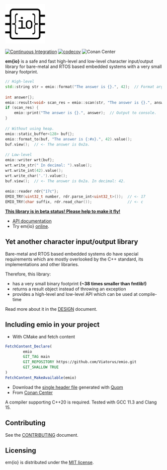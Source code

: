 ![logo](docs/res/logo.png)

[![Continuous Integration](https://github.com/Viatorus/emio/actions/workflows/ci.yml/badge.svg)](https://github.com/Viatorus/emio/actions/workflows/ci.yml)
[![codecov](https://codecov.io/gh/Viatorus/emio/branch/main/graph/badge.svg?token=7BQFK1PNLX)](https://codecov.io/gh/Viatorus/emio)
![Conan Center](https://img.shields.io/conan/v/emio)

**em{io}** is a safe and fast high-level and low-level character input/output library for bare-metal and RTOS based
embedded systems with a very small binary footprint.

```cpp
// High-level
std::string str = emio::format("The answer is {}.", 42);  // Format argument.

int answer{};
emio::result<void> scan_res = emio::scan(str, "The answer is {}.", answer);  // Scan input string.
if (scan_res) {
    emio::print("The answer is {}.", answer);  // Output to console.
}

// Without using heap.
emio::static_buffer<128> buf{}; 
emio::format_to(buf, "The answer is {:#x}.", 42).value();
buf.view();  // <- The answer is 0x2a.

// Low-level
emio::writer wrt{buf};
wrt.write_str(" In decimal: ").value();
wrt.write_int(42).value();
wrt.write_char('.').value();
buf.view();  // <- The answer is 0x2a. In decimal: 42.

emio::reader rdr{"17c"};
EMIO_TRY(uint32_t number, rdr.parse_int<uint32_t>());  // <- 17
EMIO_TRY(char suffix, rdr.read_char());                // <- c
```

[**This library is in beta status! Please help to make it fly!**](https://github.com/Viatorus/emio/milestone/1)

* [API documentation](docs/API.md)
* Try em{io} [online](https://godbolt.org/z/TzTTjnKEr).

## Yet another character input/output library  

Bare-metal and RTOS based embedded systems do have special requirements which are mostly overlooked by the C++ standard,
its implementations and other libraries.

Therefore, this library:

* has a very small binary footprint **(~38 times smaller than fmtlib!)**
* returns a result object instead of throwing an exception
* provides a high-level and low-level API which can be used at compile-time

Read more about it in the [DESIGN](docs/DESIGN.md) document.

## Including emio in your project

- With CMake and fetch content

```cmake
FetchContent_Declare(
        emio
        GIT_TAG main
        GIT_REPOSITORY https://github.com/Viatorus/emio.git
        GIT_SHALLOW TRUE
)
FetchContent_MakeAvailable(emio)
```

- Download the [single header file](https://viatorus.github.io/emio/) generated with [Quom](https://github.com/Viatorus/quom)
- From [Conan Center](https://conan.io/center/recipes/emio)

A compiler supporting C++20 is required. Tested with GCC 11.3 and Clang 15.

## Contributing

See the [CONTRIBUTING](docs/CONTRIBUTING.md) document.

## Licensing

em{io} is distributed under the [MIT license](LICENSE.md).
